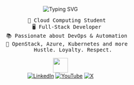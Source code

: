 <div align="center">
  <!-- Poster Image -->

  
  <!-- Typing Animation Text -->
  ![Typing SVG](https://readme-typing-svg.demolab.com?font=Inconsolata&weight=500&size=37&duration=4000&pause=300&color=A7A459&center=true&vCenter=true&multiline=true&repeat=false&random=false&width=1300&height=140&lines=Hello+there;It's+Hamoda%2C+a+Cloud+Engineering+student+✯)
  <br>
  <!-- Brief Text Description -->
  <pre>
    💼 Cloud Computing Student
    🖥️ Full-Stack Developer
    📚 Passionate about DevOps & Automation
    🔧 OpenStack, Azure, Kubernetes and more
        Hustle. Loyalty. Respect.
</pre>

  <!-- Small gif for fun -->
  <img src="https://raw.githubusercontent.com/innng/innng/master/assets/kyubey.gif" height="40" />
  
  <br>
  
  <!-- Social Links -->
  <div align="center">
    <a href="http://linkedin.com/in/khelifimohamed"><img src="https://img.shields.io/badge/linkedin-0a66c2" alt="LinkedIn" /></a>
    <a href="https://www.youtube.com/@Hamodeestuff"><img src="https://img.shields.io/badge/youtube-6364ff" alt="YouTube" /></a>
    <a href="https://x.com/hamodistuff"><img src="https://img.shields.io/badge/x-ff66ab" alt="X" /></a>
  </div>
</div>

<!-- Values Text -->
